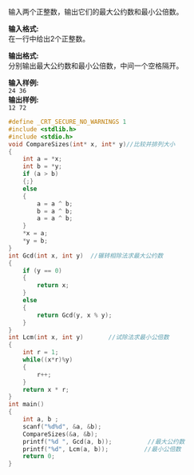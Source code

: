 输入两个正整数，输出它们的最大公约数和最小公倍数。

**输入格式:**  
在一行中给出2个正整数。

**输出格式:**  
分别输出最大公约数和最小公倍数，中间一个空格隔开。

**输入样例:**  
`24 36`  
**输出样例:**  
`12 72`
```c
#define _CRT_SECURE_NO_WARNINGS 1
#include <stdlib.h>
#include <stdio.h>
void CompareSizes(int* x, int* y)//比较并排列大小
{
    int a = *x;
    int b = *y;
    if (a > b)
    {;}
    else
    {
        a = a ^ b;
        b = a ^ b;
        a = a ^ b;
    }
    *x = a;
    *y = b;
}
int Gcd(int x, int y)  //辗转相除法求最大公约数
{
    if (y == 0)
	{
		return x;
	}
	else
	{
		return Gcd(y, x % y);
	}
}
int Lcm(int x, int y)       //试除法求最小公倍数 
{
    int r = 1;
    while((x*r)%y)
    {
        r++;
    }
    return x * r;
}
int main()
{
    int a, b ;
    scanf("%d%d", &a, &b);
    CompareSizes(&a, &b);
    printf("%d ", Gcd(a, b));          //最大公约数
    printf("%d", Lcm(a, b));          //最小公倍数                 
    return 0;
}
```